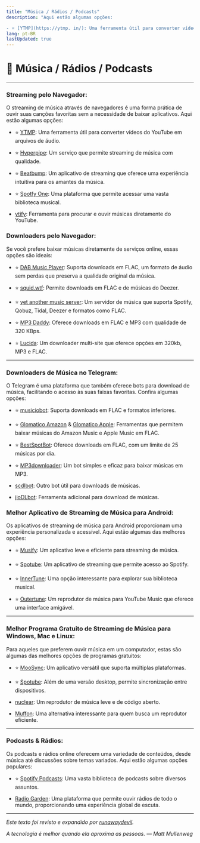 ```yaml
---
title: "Música / Rádios / Podcasts"
description: "Aqui estão algumas opções:

- ⭐ [YTMP](https://ytmp. in/): Uma ferramenta útil para converter vídeos do YouTube em arquivos de áudio."
lang: pt-BR
lastUpdated: true
---
```


# 🎵 Música / Rádios / Podcasts

***

### Streaming pelo Navegador:

O streaming de música através de navegadores é uma forma prática de ouvir suas canções favoritas sem a necessidade de baixar aplicativos. Aqui estão algumas opções:

- ⭐ [YTMP](https://ytmp.itsvg.in/): Uma ferramenta útil para converter vídeos do YouTube em arquivos de áudio.

- ⭐ [Hyperpipe](https://hyperpipe.surge.sh/): Um serviço que permite streaming de música com qualidade.

- ⭐ [Beatbump](https://beatbump.io/): Um aplicativo de streaming que oferece uma experiência intuitiva para os amantes da música.

- ⭐ [Spotfy One](https://spotfy.one/): Uma plataforma que permite acessar uma vasta biblioteca musical.

- [ytify](https://ytify.netlify.app/search): Ferramenta para procurar e ouvir músicas diretamente do YouTube.

### Downloaders pelo Navegador:

Se você prefere baixar músicas diretamente de serviços online, essas opções são ideais:

- ⭐ [DAB Music Player](https://dab.yeet.su/): Suporta downloads em FLAC, um formato de áudio sem perdas que preserva a qualidade original da música.

- ⭐ [squid.wtf](https://squid.wtf/): Permite downloads em FLAC e de músicas do Deezer.

- ⭐ [yet another music server](https://yams.tf/): Um servidor de música que suporta Spotify, Qobuz, Tidal, Deezer e formatos como FLAC.

- ⭐ [MP3 Daddy](https://mp3-daddy.com/): Oferece downloads em FLAC e MP3 com qualidade de 320 KBps.

- ⭐ [Lucida](https://lucida.to/): Um downloader multi-site que oferece opções em 320kb, MP3 e FLAC.

***

### Downloaders de Música no Telegram:

O Telegram é uma plataforma que também oferece bots para download de música, facilitando o acesso às suas faixas favoritas. Confira algumas opções:

- ⭐ [musiciobot](https://t.me/musicaiocloud): Suporta downloads em FLAC e formatos inferiores.

- ⭐ [Glomatico Amazon](https://t.me/GlomaticoAmazonMusicBot) & [Glomatico Apple](https://t.me/GlomaticoAppleMusicBot): Ferramentas que permitem baixar músicas do Amazon Music e Apple Music em FLAC.

- ⭐ [BestSpotBot](https://t.me/BeatSpotBot): Oferece downloads em FLAC, com um limite de 25 músicas por dia.

- ⭐ [MP3downloader](https://t.me/TG_mp3downloader_bot): Um bot simples e eficaz para baixar músicas em MP3.

- [scdlbot](https://t.me/scdlbot): Outro bot útil para downloads de músicas.

- [jioDLbot](https://t.me/JioDLBot): Ferramenta adicional para download de músicas.

### Melhor Aplicativo de Streaming de Música para Android:

Os aplicativos de streaming de música para Android proporcionam uma experiência personalizada e acessível. Aqui estão algumas das melhores opções:

- ⭐ [Musify](https://github.com/gokadzev/Musify): Um aplicativo leve e eficiente para streaming de música.

- ⭐ [Spotube](https://github.com/KRTirtho/spotube): Um aplicativo de streaming que permite acesso ao Spotify.

- ⭐ [InnerTune](https://github.com/z-huang/InnerTune): Uma opção interessante para explorar sua biblioteca musical.

- ⭐ [Outertune](https://github.com/DD3Boh/OuterTune): Um reprodutor de música para YouTube Music que oferece uma interface amigável.

***

### Melhor Programa Gratuito de Streaming de Música para Windows, Mac e Linux:

Para aqueles que preferem ouvir música em um computador, estas são algumas das melhores opções de programas gratuitos:

- ⭐ [MooSync](https://moosync.app/): Um aplicativo versátil que suporta múltiplas plataformas.

- ⭐ [Spotube](https://github.com/KRTirtho/spotube): Além de uma versão desktop, permite sincronização entre dispositivos.

- [nuclear](https://nuclear.js.org/): Um reprodutor de música leve e de código aberto.

- [Muffon](https://github.com/staniel359/muffon): Uma alternativa interessante para quem busca um reprodutor eficiente.

***

### Podcasts & Rádios:

Os podcasts e rádios online oferecem uma variedade de conteúdos, desde música até discussões sobre temas variados. Aqui estão algumas opções populares:

- ⭐ [Spotify Podcasts](https://open.spotify.com/browse/podcasts): Uma vasta biblioteca de podcasts sobre diversos assuntos.

- [Radio Garden](https://radio.garden/): Uma plataforma que permite ouvir rádios de todo o mundo, proporcionando uma experiência global de escuta.

---

*Este texto foi revisto e expandido por [runawaydevil](https://pablo.space).*

*A tecnologia é melhor quando ela aproxima as pessoas. — Matt Mullenweg*